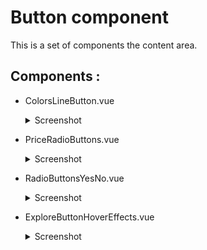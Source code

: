# Button component

This is a set of components  the content area.

## Components :


- ColorsLineButton.vue
    <details>
    <summary>Screenshot</summary>
    <img src="./../../Screenshot/Btn/Screenshot_1.png">
    </details>  

- PriceRadioButtons.vue
    <details>
    <summary>Screenshot</summary>
    <img src="./../../Screenshot/Btn/Screenshot_2.png">
    </details>

- RadioButtonsYesNo.vue
    <details>
    <summary>Screenshot</summary>
    <img src="./../../Screenshot/Btn/Screenshot_3.png">
    </details>

- ExploreButtonHoverEffects.vue
    <details>
    <summary>Screenshot</summary>
    <img src="./../../Screenshot/Btn/Screenshot_4.png">
    </details>

